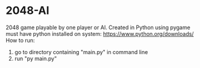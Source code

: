 # 2048-AI
2048 game playable by one player or AI. Created in Python using pygame<br/>
must have python installed on system: https://www.python.org/downloads/<br/>
How to run:
1. go to directory containing "main.py" in command line
2. run "py main.py"
